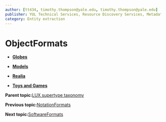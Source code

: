 ```yaml
---
author: [tt434, timothy.thompson@yale.edu, timothy.thompson@yale.edu]
publisher: YUL Technical Services, Resource Discovery Services, Metadata Services Unit
category: Entity extraction
---
```


# ObjectFormats

-   **[Globes](../../concepts/supertypes/globes.md)**  

-   **[Models](../../concepts/supertypes/models.md)**  

-   **[Realia](../../concepts/supertypes/realia.md)**  

-   **[Toys and Games](../../concepts/supertypes/toysandgames.md)**  


**Parent topic:**[LUX supertype taxonomy](../../concepts/supertypes/supertypes.md)

**Previous topic:**[NotationFormats](../../concepts/supertypes/notationformats.md)

**Next topic:**[SoftwareFormats](../../concepts/supertypes/softwareformats.md)

